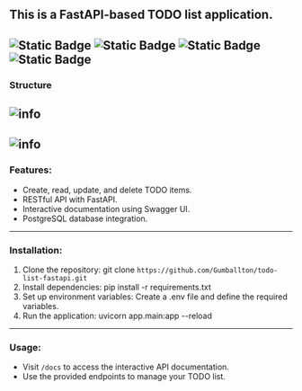 ## This is a FastAPI-based TODO list application.
![Static Badge](https://img.shields.io/badge/fastapi-0.110.0-blue)
![Static Badge](https://img.shields.io/badge/psycopg2-2.9.9-blue)
![Static Badge](https://img.shields.io/badge/pydantic-2.6.4-blue)
![Static Badge](https://img.shields.io/badge/uvicorn-0.29.0-blue)
---


### Structure
![info](https://i.imgur.com/aded72u.png)
---
![info](https://i.imgur.com/lMImmm7.png)
---
### Features:
+ Create, read, update, and delete TODO items.
+ RESTful API with FastAPI.
+ Interactive documentation using Swagger UI.
+ PostgreSQL database integration.
---
  
### Installation:
1. Clone the repository: git clone `https://github.com/Gumballton/todo-list-fastapi.git`
2. Install dependencies: pip install -r requirements.txt
3. Set up environment variables: Create a .env file and define the required variables.
4. Run the application: uvicorn app.main:app --reload
---

### Usage:
+ Visit `/docs` to access the interactive API documentation.
+ Use the provided endpoints to manage your TODO list.
  